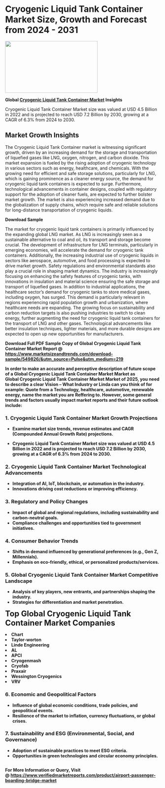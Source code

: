 <H1>Cryogenic Liquid Tank Container Market Size, Growth and Forecast from 2024 - 2031</H1><img class="aligncenter size-medium wp-image-584254" src="https://thirdeyenews.in/wp-content/uploads/2024/09/Global-Market-Research-300x168.jpeg" alt="" width="300" height="168" /><p><strong>Global&nbsp;<a href="https://www.marketsizeandtrends.com/download-sample/549826/&amp;utm_source=Pulse&amp;utm_medium=219">Cryogenic Liquid Tank Container Market</a> Insights</strong></p><p>Cryogenic Liquid Tank Container Market size was valued at USD 4.5 Billion in 2022 and is projected to reach USD 7.2 Billion by 2030, growing at a CAGR of 6.3% from 2024 to 2030.</p><p><h2>Market Growth Insights</h2> <p>The Cryogenic Liquid Tank Container market is witnessing significant growth, driven by an increasing demand for the storage and transportation of liquefied gases like LNG, oxygen, nitrogen, and carbon dioxide. This market expansion is fueled by the rising adoption of cryogenic technology in various sectors such as energy, healthcare, and chemicals. With the growing need for efficient and safe storage solutions, particularly for LNG, which is gaining prominence as a cleaner energy source, the demand for cryogenic liquid tank containers is expected to surge. Furthermore, technological advancements in container designs, coupled with regulatory support for the adoption of cleaner fuels, are expected to further bolster market growth. The market is also experiencing increased demand due to the globalization of supply chains, which require safe and reliable solutions for long-distance transportation of cryogenic liquids.</p> <p><strong>Download Sample</strong></p> <p>The market for cryogenic liquid tank containers is primarily influenced by the expanding global LNG market. As LNG is increasingly seen as a sustainable alternative to coal and oil, its transport and storage become crucial. The development of infrastructure for LNG terminals, particularly in emerging economies, will accelerate the demand for cryogenic tank containers. Additionally, the increasing industrial use of cryogenic liquids in sectors like aerospace, automotive, and food processing is expected to drive market growth. Safety regulations and environmental standards also play a crucial role in shaping market dynamics. The industry is increasingly focusing on enhancing the safety features of cryogenic tanks, with innovations in insulation and material science ensuring the safe storage and transport of liquefied gases. In addition to industrial applications, the healthcare sector’s demand for cryogenic tanks to store medical gases, including oxygen, has surged. This demand is particularly relevant in regions experiencing rapid population growth and urbanization, where healthcare needs are expanding. The growing focus on sustainability and carbon reduction targets is also pushing industries to switch to clean energy, further augmenting the need for cryogenic liquid tank containers for the transport of LNG and other gases. Technological advancements like better insulation techniques, lighter materials, and more durable designs are expected to open up new opportunities for manufacturers. <p><strong></p><p><span class=""><strong>Download Full PDF Sample Copy of Global Cryogenic Liquid Tank Container Market Report</strong> @ <a href="https://www.marketsizeandtrends.com/download-sample/549826/&amp;utm_source=Pulse&amp;utm_medium=219" target="_blank">https://www.marketsizeandtrends.com/download-sample/549826/&amp;utm_source=Pulse&amp;utm_medium=219</a></span></p><p>In order to make an accurate and perceptive description of future scope of a Global&nbsp;Cryogenic Liquid Tank Container Market Market as Global&nbsp;Cryogenic Liquid Tank Container Market Market of 2025, you need to describe a clear Vision &ndash; What Industry or Linda can you think of for example: Quote from a Technology, healthcare, automotive, renewable energy, name the market you are Reffering to. However, some general trends and factors usually impact market reports and their future outlook include:</p><h3>1.&nbsp;<strong>Cryogenic Liquid Tank Container Market Growth Projections</strong></h3><ul><li>Examine market size trends, revenue estimates and CAGR (Compounded Annual Growth Rate) projections.</li><li><p>Cryogenic Liquid Tank Container Market size was valued at USD 4.5 Billion in 2022 and is projected to reach USD 7.2 Billion by 2030, growing at a CAGR of 6.3% from 2024 to 2030.</p></li></ul><h3>2.&nbsp;<strong>Cryogenic Liquid Tank Container Market Technological Advancements</strong></h3><ul><li>Integration of AI, IoT, blockchain, or automation in the industry.</li><li>Innovations driving cost reductions or improving efficiency.</li></ul><h3>3.&nbsp;<strong>Regulatory and Policy Changes</strong></h3><ul><li>Impact of global and regional regulations, including sustainability and carbon-neutral goals.</li><li>Compliance challenges and opportunities tied to government initiatives.</li></ul><h3>4.&nbsp;<strong>Consumer Behavior Trends</strong></h3><ul><li>Shifts in demand influenced by generational preferences (e.g., Gen Z, Millennials).</li><li>Emphasis on eco-friendly, ethical, or personalized products/services.</li></ul><h3>5.&nbsp;<strong>Global Cryogenic Liquid Tank Container Market Competitive Landscape</strong></h3><ul><li>Analysis of key players, new entrants, and partnerships shaping the industry.</li><li>Strategies for differentiation and market penetration.</li></ul><p data-pm-slice="1 1 []"><span style="color: inherit; font-family: inherit; font-size: 25px;">Top Global Cryogenic Liquid Tank Container Market Companies</span></p><div class="" data-test-id=""><p><li>Chart</li><li> Taylor-worton</li><li> Linde Engineering</li><li> AL</li><li> APCI</li><li> Cryogenmash</li><li> Cryofab</li><li> Praxair</li><li> Wessington Cryogenics</li><li> VRV</li></p></div><h3>6.&nbsp;<strong>Economic and Geopolitical Factors</strong></h3><ul><li>Influence of global economic conditions, trade policies, and geopolitical events.</li><li>Resilience of the market to inflation, currency fluctuations, or global crises.</li></ul><h3>7.&nbsp;<strong>Sustainability and ESG (Environmental, Social, and Governance)</strong></h3><ul><li>Adoption of sustainable practices to meet ESG criteria.</li><li>Opportunities in green technologies and circular economy principles.</li></ul><h2><strong style="font-size: 14px;">For More Information or Query, Visit @&nbsp;</strong><a style="background-color: #ffffff; font-size: 14px;" href="https://www.marketsizeandtrends.com/report/cryogenic-liquid-tank-container-market/" target="_blank">https://www.verifiedmarketreports.com/product/airport-passenger-boarding-bridge-market</a></h2>
